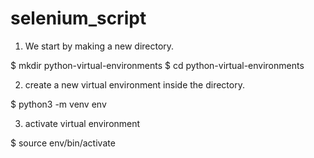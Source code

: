 # selenium_script
1. We start by making a new directory.

$ mkdir python-virtual-environments
$ cd python-virtual-environments


2. create a new virtual environment inside the directory.

$ python3 -m venv env

3. activate virtual environment

$ source env/bin/activate

